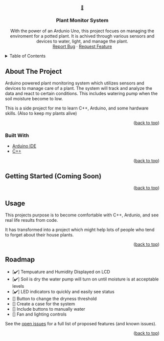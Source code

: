 
<div id="top"></div>
<div align="center">
  <a href="https://github.com/Gabeele/Plant-Monitor-System">
    🌺
  </a>

<h3 align="center">Plant Monitor System</h3>

  <p align="center">
    With the power of an Ardunio Uno, this project focues on managing the enviroment for a potted plant. It is achived through various sensors and devices to water, light, and manage the plant. 
    <br />
    <!-- <a href="https://github.com/github_username/repo_name"><strong>Explore the docs »</strong></a> 
    <br />
    <br />
    <a href="https://github.com/github_username/repo_name">View Demo</a>
    · -->
    <a href="https://github.com/Gabeele/Plant-Monitor-System/issues">Report Bug</a>
    ·
    <a href="https://github.com/Gabeele/Plant-Monitor-System/issues">Request Feature</a>
  </p>
</div>



<!-- TABLE OF CONTENTS -->
<details>
  <summary>Table of Contents</summary>
  <ol>
    <li>
      <a href="#about-the-project">About The Project</a>
      <ul>
        <li><a href="#built-with">Built With</a></li>
      </ul>
    </li>
    <li>
      <a href="#getting-started">Getting Started (Coming Soon)</a>
      <ul>
        <li><a href="#prerequisites">Prerequisites</a></li>
        <li><a href="#installation">Installation</a></li>
      </ul>
    </li>
    <li><a href="#usage">Usage</a></li>
    <li><a href="#roadmap">Roadmap</a></li>
  </ol>
</details>



<!-- ABOUT THE PROJECT -->
## About The Project

Arduino powered plant monitoring system which utilizes sensors and devices to manage care of a plant. The system will track and analyze the data and react to certain conditions. This includes watering pump when the soil moisture become to low. 

This is a side project for me to learn C++, Arduino, and some hardware skills. (Also to keep my plants alive)

<p align="right">(<a href="#top">back to top</a>)</p>


### Built With

* [Arduino IDE](https://www.arduino.cc/en/Main/Software_)
* [C++](https://docs.microsoft.com/en-us/cpp/cpp/?view=msvc-160)


<p align="right">(<a href="#top">back to top</a>)</p>



<!-- GETTING STARTED -->
## Getting Started (Coming Soon)



<!-- ### Prerequisites

This is an example of how to list things you need to use the software and how to install them.
* npm
  ```sh
  npm install npm@latest -g
  ```

### Installation

1. Get a free API Key at [https://example.com](https://example.com)
2. Clone the repo
   ```sh
   git clone https://github.com/github_username/repo_name.git
   ```
3. Install NPM packages
   ```sh
   npm install
   ```
4. Enter your API in `config.js`
   ```js
   const API_KEY = 'ENTER YOUR API';

   ```
-->

<p align="right">(<a href="#top">back to top</a>)</p>



<!-- USAGE EXAMPLES -->
## Usage

This projects purpose is to become comfortable with C++, Ardunio, and see real life results from code. 

It has transformed into a project which might help lots of people who tend to forget about their house plants. 

<p align="right">(<a href="#top">back to top</a>)</p>



<!-- ROADMAP -->
## Roadmap

- [✔️] Tempuature and Humidity Displayed on LCD
- [✔️] Soil is dry the water pump will turn on until moisture is at acceptable levels
- [✔️] LED indicators to quickly and easily see status
- [] Button to change the dryness threshold
- [] Create a case for the system
- [] Include buttons to manually water
- [] Fan and lighting controls

See the [open issues](https://github.com/Gabeele/Plant-Monitor-System/issues) for a full list of proposed features (and known issues).

<p align="right">(<a href="#top">back to top</a>)</p>

